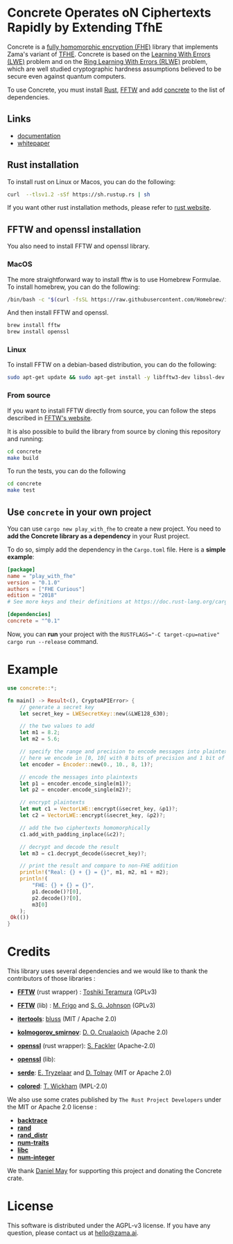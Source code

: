 # Concrete Operates oN Ciphertexts Rapidly by Extending TfhE

Concrete is a [fully homomorphic encryption (FHE)](https://en.wikipedia.org/wiki/Homomorphic_encryption) library that implements Zama's variant of [TFHE](https://eprint.iacr.org/2018/421.pdf).
Concrete is based on the [Learning With Errors (LWE)](https://cims.nyu.edu/~regev/papers/lwesurvey.pdf) problem and on the [Ring Learning With Errors (RLWE)](https://eprint.iacr.org/2012/230.pdf) problem, which are well studied cryptographic hardness assumptions believed to be secure even against quantum computers.

To use Concrete, you must install [Rust](https://www.rust-lang.org), [FFTW](http://www.fftw.org) and add [concrete](https://github.com/zama-ai/concrete) to the list of dependencies.

## Links

- [documentation](https://concrete.zama.ai)
- [whitepaper](http://whitepaper.zama.ai)

## Rust installation

To install rust on Linux or Macos, you can do the following:

```bash
curl  --tlsv1.2 -sSf https://sh.rustup.rs | sh
```

If you want other rust installation methods, please refer to [rust website](https://forge.rust-lang.org/infra/other-installation-methods.html).

## FFTW and openssl installation

You also need to install FFTW and openssl library.

### MacOS

The more straightforward way to install fftw is to use Homebrew Formulae. To install homebrew, you can do the following:

```bash
/bin/bash -c "$(curl -fsSL https://raw.githubusercontent.com/Homebrew/install/master/install.sh)"
```

And then install FFTW and openssl.

```bash
brew install fftw
brew install openssl
```

### Linux

To install FFTW on a debian-based distribution, you can do the following:

```bash
sudo apt-get update && sudo apt-get install -y libfftw3-dev libssl-dev
```

### From source

If you want to install FFTW directly from source, you can follow the steps described in [FFTW's website](http://www.fftw.org/fftw2_doc/fftw_6.html).

It is also possible to build the library from source by cloning this repository and running:

```bash
cd concrete
make build
```

To run the tests, you can do the following

```bash
cd concrete
make test
```

## Use `concrete` in your own project

You can use `cargo new play_with_fhe` to create a new project.
You need to **add the Concrete library as a dependency** in your Rust project.

To do so, simply add the dependency in the `Cargo.toml` file.
Here is a **simple example**:

```toml
[package]
name = "play_with_fhe"
version = "0.1.0"
authors = ["FHE Curious"]
edition = "2018"
# See more keys and their definitions at https://doc.rust-lang.org/cargo/reference/manifest.html

[dependencies]
concrete = "^0.1"
```

Now, you can **run** your project with the `RUSTFLAGS="-C target-cpu=native" cargo run --release` command.

# Example

```rust
use concrete::*;

fn main() -> Result<(), CryptoAPIError> {
    // generate a secret key
    let secret_key = LWESecretKey::new(&LWE128_630);

    // the two values to add
    let m1 = 8.2;
    let m2 = 5.6;

    // specify the range and precision to encode messages into plaintexts
    // here we encode in [0, 10[ with 8 bits of precision and 1 bit of padding
    let encoder = Encoder::new(0., 10., 8, 1)?;

    // encode the messages into plaintexts
    let p1 = encoder.encode_single(m1)?;
    let p2 = encoder.encode_single(m2)?;

    // encrypt plaintexts
    let mut c1 = VectorLWE::encrypt(&secret_key, &p1)?;
    let c2 = VectorLWE::encrypt(&secret_key, &p2)?;

    // add the two ciphertexts homomorphically
    c1.add_with_padding_inplace(&c2)?;

    // decrypt and decode the result
    let m3 = c1.decrypt_decode(&secret_key)?;

    // print the result and compare to non-FHE addition
    println!("Real: {} + {} = {}", m1, m2, m1 + m2);
    println!(
        "FHE: {} + {} = {}",
        p1.decode()?[0],
        p2.decode()?[0],
        m3[0]
    );
 Ok(())
}
```

# Credits

This library uses several dependencies and we would like to thank the contributors of those libraries :

- [**FFTW**](https://crates.io/crates/fftw) (rust wrapper) : [Toshiki Teramura](https://github.com/termoshtt) (GPLv3)
- [**FFTW**](http://www.fftw.org) (lib) : [M. Frigo](http://www.fftw.org/~athena/) and [S. G. Johnson](http://math.mit.edu/~stevenj/) (GPLv3)
- [**itertools**](https://crates.io/crates/itertools): [bluss](https://github.com/bluss) (MIT / Apache 2.0)
- [**kolmogorov_smirnov**](https://crates.io/crates/kolmogorov_smirnov): [D. O. Crualaoich](https://github.com/daithiocrualaoich) (Apache 2.0)
- [**openssl**](https://crates.io/crates/openssl) (rust wrapper): [S. Fackler](https://github.com/sfackler) (Apache-2.0)
- [**openssl**](https://www.openssl.org) (lib):

- [**serde**](https://crates.io/crates/serde): [E. Tryzelaar](https://github.com/erickt) and [D. Tolnay](https://github.com/dtolnay) (MIT or Apache 2.0)
- [**colored**](https://crates.io/crates/colored): [T. Wickham](https://github.com/mackwic) (MPL-2.0)

We also use some crates published by `The Rust Project Developers` under the MIT or Apache 2.0 license :

- [**backtrace**](https://crates.io/crates/backtrace)
- [**rand**](https://crates.io/crates/rand)
- [**rand_distr**](https://crates.io/crates/rand_distr)
- [**num-traits**](https://crates.io/crates/num-traits)
- [**libc**](https://crates.io/crates/libc)
- [**num-integer**](https://crates.io/crates/num-integer)

We thank [Daniel May](https://gitlab.com/danieljrmay) for supporting this project and donating the Concrete crate.

# License

This software is distributed under the AGPL-v3 license. If you have any question, please contact us at hello@zama.ai.
